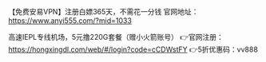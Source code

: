 【免费安易VPN】注册白嫖365天，不需花一分钱
官网地址：https://www.anyi555.com/?mid=1033

高速IEPL专线机场，5元撸220G套餐（赠小火箭账号）
👉官网注册：https://hongxingdl.com/web/#/login?code=cCDWstFY
👉5折优惠码：vv888
